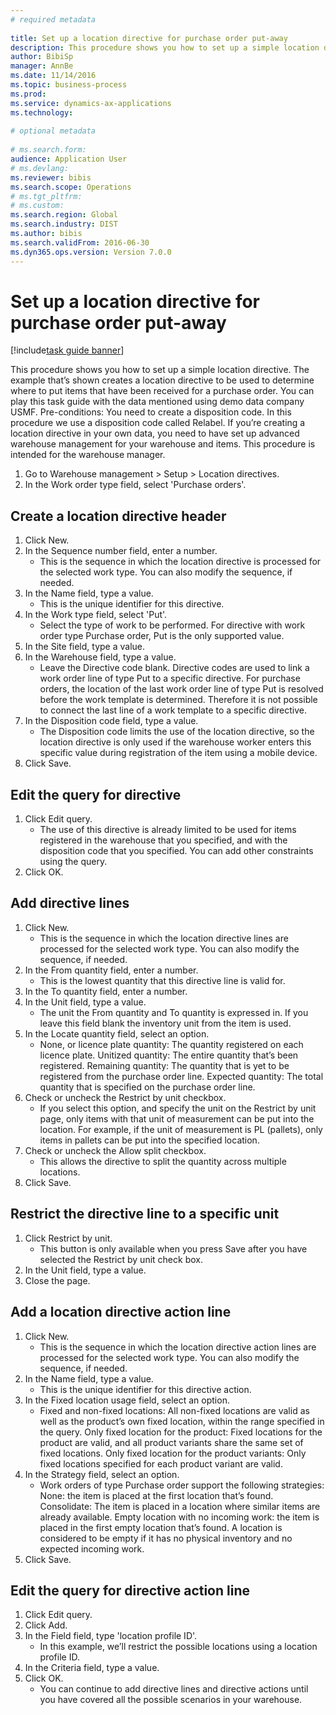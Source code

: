 ```yaml
--- 
# required metadata 
 
title: Set up a location directive for purchase order put-away
description: This procedure shows you how to set up a simple location directive. 
author: BibiSp
manager: AnnBe 
ms.date: 11/14/2016
ms.topic: business-process 
ms.prod:  
ms.service: dynamics-ax-applications 
ms.technology:  
 
# optional metadata 
 
# ms.search.form:   
audience: Application User 
# ms.devlang:  
ms.reviewer: bibis
ms.search.scope: Operations 
# ms.tgt_pltfrm:  
# ms.custom:  
ms.search.region: Global
ms.search.industry: DIST
ms.author: bibis
ms.search.validFrom: 2016-06-30 
ms.dyn365.ops.version: Version 7.0.0 
---
```

# Set up a location directive for purchase order put-away

[!include[task guide banner](../../includes/task-guide-banner.md)]

This procedure shows you how to set up a simple location directive. The example that’s shown creates a location directive to be used to determine where to put items that have been received for a purchase order. You can play this task guide with the data mentioned using demo data company USMF. Pre-conditions: You need to create a disposition code. In this procedure we use a disposition code called Relabel. If you’re creating a location directive in your own data, you need to have set up advanced warehouse management for your warehouse and items.  This procedure is intended for the warehouse manager.

1. Go to Warehouse management > Setup > Location directives.
2. In the Work order type field, select 'Purchase orders'.

## Create a location directive header
1. Click New.
2. In the Sequence number field, enter a number.
    * This is the sequence in which the location directive is processed for the selected work type. You can also modify the sequence, if needed.  
3. In the Name field, type a value.
    * This is the unique identifier for this directive.  
4. In the Work type field, select 'Put'.
    * Select the type of work to be performed. For directive with work order type Purchase order, Put is the only supported value.  
5. In the Site field, type a value.
6. In the Warehouse field, type a value.
    * Leave the Directive code blank.  Directive codes are used to link a work order line of type Put to a specific directive. For purchase orders, the location of the last work order line of type Put is resolved before the work template is determined. Therefore it is not possible to connect the last line of a work template to a specific directive.   
7. In the Disposition code field, type a value.
    * The Disposition code limits the use of the location directive, so the location directive is only used if the warehouse worker enters this specific value during registration of the item using a mobile device.  
8. Click Save.

## Edit the query for directive
1. Click Edit query.
    * The use of this directive is already limited to be used for items registered in the warehouse that you specified, and with the disposition code that you specified. You can add other constraints using the query.  
2. Click OK.

## Add directive lines
1. Click New.
    * This is the sequence in which the location directive lines are processed for the selected work type. You can also modify the sequence, if needed.  
2. In the From quantity field, enter a number.
    * This is the lowest quantity that this directive line is valid for.  
3. In the To quantity field, enter a number.
4. In the Unit field, type a value.
    * The unit the From quantity and To quantity is expressed in. If you leave this field blank the inventory unit from the item is used.  
5. In the Locate quantity field, select an option.
    * None, or licence plate quantity: The quantity registered on each licence plate. Unitized quantity: The entire quantity that’s been registered. Remaining quantity: The quantity that is yet to be registered from the purchase order line. Expected quantity: The total quantity that is specified on the purchase order line.  
6. Check or uncheck the Restrict by unit checkbox.
    * If you select this option, and specify the unit on the Restrict by unit page, only items with that unit of measurement can be put into the location. For example, if the unit of measurement is PL (pallets), only items in pallets can be put into the specified location.  
7. Check or uncheck the Allow split checkbox.
    * This allows the directive to split the quantity across multiple locations.  
8. Click Save.

## Restrict the directive line to a specific unit
1. Click Restrict by unit.
    * This button is only available when you press Save after you have selected the Restrict by unit check box.  
2. In the Unit field, type a value.
3. Close the page.

## Add a location directive action line
1. Click New.
    * This is the sequence in which the location directive action lines are processed for the selected work type. You can also modify the sequence, if needed.  
2. In the Name field, type a value.
    * This is the unique identifier for this directive action.  
3. In the Fixed location usage field, select an option.
    * Fixed and non-fixed locations: All non-fixed locations are valid as well as the product’s own fixed location, within the range specified in the query.  Only fixed location for the product: Fixed locations for the product are valid, and all product variants share the same set of fixed locations. Only fixed location for the product variants: Only fixed locations specified for each product variant are valid.  
4. In the Strategy field, select an option.
    * Work orders of type Purchase order support the following strategies: None: the item is placed at the first location that’s found. Consolidate: The item is placed in a location where similar items are already available. Empty location with no incoming work: the item is placed in the first empty location that’s found. A location is considered to be empty if it has no physical inventory and no expected incoming work.  
5. Click Save.

## Edit the query for directive action line
1. Click Edit query.
2. Click Add.
3. In the Field field, type 'location profile ID'.
    * In this example, we’ll restrict the possible locations using a location profile ID.  
4. In the Criteria field, type a value.
5. Click OK.
    * You can continue to add directive lines and directive actions until you have covered all the possible scenarios in your warehouse.  

